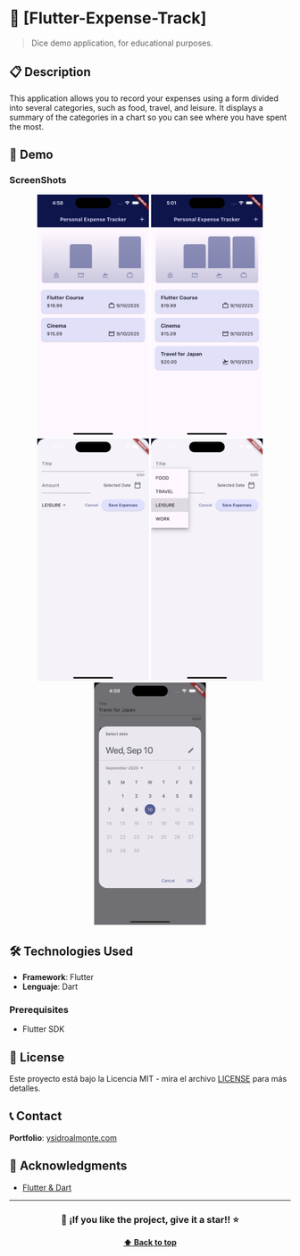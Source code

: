 
# 📱 [Flutter-Expense-Track]

> Dice demo application, for educational purposes.

## 📋 Description

This application allows you to record your expenses using a form divided into several categories, such as food, travel, and leisure. It displays a summary of the categories in a chart so you can see where you have spent the most.

## 📱 Demo

### ScreenShots
<div align="center">

  <img src="demo/1.png" width="200" alt="Pantalla Principal"/>
  <img src="demo/2.png" width="200" alt="Pantalla Principal"/>
  <img src="demo/3.png" width="200" alt="Pantalla Principal"/>
  <img src="demo/4.png" width="200" alt="Pantalla Principal"/>
  <img src="demo/5.png" width="200" alt="Pantalla Principal"/>

</div>



## 🛠️  Technologies Used

- **Framework**: Flutter
- **Lenguaje**:  Dart 



### Prerequisites
- Flutter SDK

## 📄 License

Este proyecto está bajo la Licencia MIT - mira el archivo [LICENSE](LICENSE) para más detalles.

## 📞 Contact

**Portfolio**: [ysidroalmonte.com](https://ysidroalmonte.com)

## 🙏 Acknowledgments

- [Flutter & Dart ](https://www.udemy.com/course/learn-flutter-dart-to-build-ios-android-apps/)

---

<div align="center">

### 🌟 ¡If you like the project, give it a star!! ⭐

**[⬆ Back to top](#-flutter-expense-track)**

</div>


